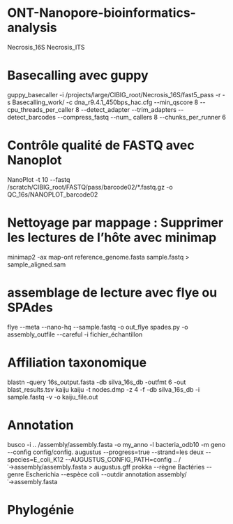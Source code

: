 # ONT-Nanopore-bioinformatics-analysis
Necrosis_16S  Necrosis_ITS
# Basecalling avec guppy
guppy_basecaller -i /projects/large/CIBIG_root/Necrosis_16S/fast5_pass -r -s Basecalling_work/ -c dna_r9.4.1_450bps_hac.cfg --min_qscore 8 --cpu_threads_per_caller 8 --detect_adapter --trim_adapters --detect_barcodes --compress_fastq --num_
callers 8 --chunks_per_runner 6
# Contrôle qualité de FASTQ avec Nanoplot
NanoPlot -t 10 --fastq /scratch/CIBIG_root/FASTQ/pass/barcode02/*.fastq.gz -o QC_16s/NANOPLOT_barcode02
# Nettoyage par mappage : Supprimer les lectures de l’hôte avec minimap
minimap2 -ax map-ont reference_genome.fasta sample.fastq > sample_aligned.sam
# assemblage de lecture avec flye ou SPAdes
flye --meta --nano-hq --sample.fastq -o out_flye spades.py -o assembly_outfile --careful -i fichier_échantillon
# Affiliation taxonomique
blastn -query 16s_output.fasta -db silva_16s_db -outfmt 6 -out blast_results.tsv kaiju kaiju -t nodes.dmp -z 4 -f -db silva_16s_db -i sample.fastq -v -o kaiju_file.out
# Annotation
busco -i .. /assembly/assembly.fasta -o my_anno -l bacteria_odb10 -m geno --config config/config. augustus --progress=true --strand=les deux --species=E_coli_K12 --AUGUSTUS_CONFIG_PATH=config .. / ˓→assembly/assembly.fasta > augustus.gff prokka --règne Bactéries --genre Escherichia --espèce coli --outdir annotation assembly/ ˓→assembly.fasta
# Phylogénie
